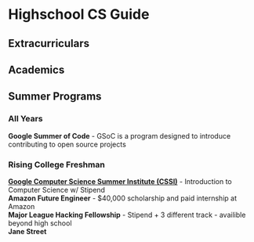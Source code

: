 # Highschool CS Guide
## Extracurriculars
## Academics
## Summer Programs
### All Years
**Google Summer of Code** - GSoC is a program designed to introduce contributing to open source projects
### Rising College Freshman
[**Google Computer Science Summer Institute (CSSI)**](https://buildyourfuture.withgoogle.com/programs/computer-science-summer-institute/) - Introduction to Computer Science w/ Stipend <br>
**Amazon Future Engineer** - $40,000 scholarship and paid internship at Amazon <br>
**Major League Hacking Fellowship** - Stipend + 3 different track - availible beyond high school <br>
**Jane Street**
